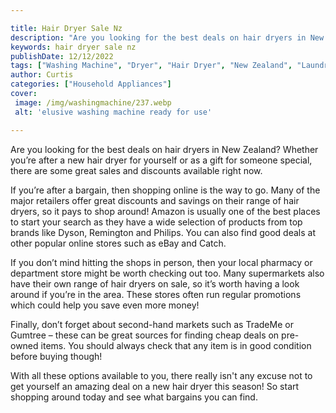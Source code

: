 ```yaml
---

title: Hair Dryer Sale Nz
description: "Are you looking for the best deals on hair dryers in New Zealand? Whether you’re after a new hair dryer for yourself or as a gift ...read now to learn more"
keywords: hair dryer sale nz
publishDate: 12/12/2022
tags: ["Washing Machine", "Dryer", "Hair Dryer", "New Zealand", "Laundry Appliances", "Buy Appliance"]
author: Curtis
categories: ["Household Appliances"]
cover: 
 image: /img/washingmachine/237.webp
 alt: 'elusive washing machine ready for use'

---
```


Are you looking for the best deals on hair dryers in New Zealand? Whether you’re after a new hair dryer for yourself or as a gift for someone special, there are some great sales and discounts available right now.

If you’re after a bargain, then shopping online is the way to go. Many of the major retailers offer great discounts and savings on their range of hair dryers, so it pays to shop around! Amazon is usually one of the best places to start your search as they have a wide selection of products from top brands like Dyson, Remington and Philips. You can also find good deals at other popular online stores such as eBay and Catch.

If you don’t mind hitting the shops in person, then your local pharmacy or department store might be worth checking out too. Many supermarkets also have their own range of hair dryers on sale, so it’s worth having a look around if you’re in the area. These stores often run regular promotions which could help you save even more money! 

Finally, don’t forget about second-hand markets such as TradeMe or Gumtree – these can be great sources for finding cheap deals on pre-owned items. You should always check that any item is in good condition before buying though! 

With all these options available to you, there really isn't any excuse not to get yourself an amazing deal on a new hair dryer this season! So start shopping around today and see what bargains you can find.
